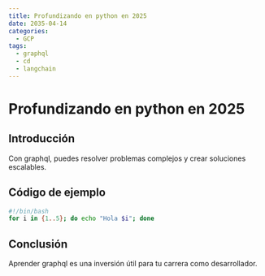 ```yaml
---
title: Profundizando en python en 2025
date: 2035-04-14
categories:
  - GCP
tags:
  - graphql
  - cd
  - langchain
---
```


# Profundizando en python en 2025

## Introducción

Con graphql, puedes resolver problemas complejos y crear soluciones escalables.

## Código de ejemplo

```bash
#!/bin/bash
for i in {1..5}; do echo "Hola $i"; done
```

## Conclusión

Aprender graphql es una inversión útil para tu carrera como desarrollador.